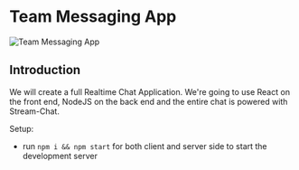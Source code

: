 # Team Messaging App

![Team Messaging App](https://i.ibb.co/hsvcw4V/image.png)

## Introduction
We will create a full Realtime Chat Application. We're going to use React on the front end, NodeJS on the back end and the entire chat is powered with Stream-Chat.

Setup:
- run ```npm i && npm start``` for both client and server side to start the development server

